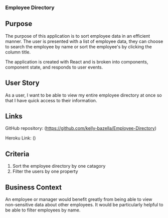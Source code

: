 ### Employee Directory

## Purpose

The purpose of this application is to sort employee data in an efficient manner. The user is presented with a list of employee data, they can choose to search the employee by name or sort the employee's by clicking the column title. 

The application is created with React and is broken into components, component state, and responds to user events. 

## User Story

As a user, I want to be able to view my entire employee directory at once so that I have quick access to their information.

## Links
GitHub repository: (https://github.com/kelly-bazella/Employee-Directory)

Heroku Link: ()

## Criteria

1. Sort the employee directory by one catagory
2. Filter the users by one property

## Business Context 
An employee or manager would benefit greatly from being able to view non-sensitive data about other employees. It would be particularly helpful to be able to filter employees by name.